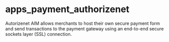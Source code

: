 # apps_payment_authorizenet
Autorizenet AIM allows merchants to host their own secure payment form and send transactions to the payment gateway using an end-to-end secure sockets layer (SSL) connection.
